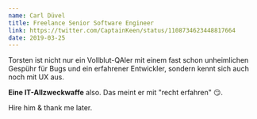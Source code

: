 ```yaml
---
name: Carl Düvel
title: Freelance Senior Software Engineer
link: https://twitter.com/CaptainKeen/status/1108734623448817664
date: 2019-03-25
---
```

Torsten ist nicht nur ein Vollblut-QAler mit einem fast schon unheimlichen Gespühr für Bugs und 
ein erfahrener Entwickler, sondern kennt sich auch noch mit UX aus. 

**Eine IT-Allzweckwaffe** also. Das meint er mit "recht erfahren" 😏. 

Hire him & thank me later.